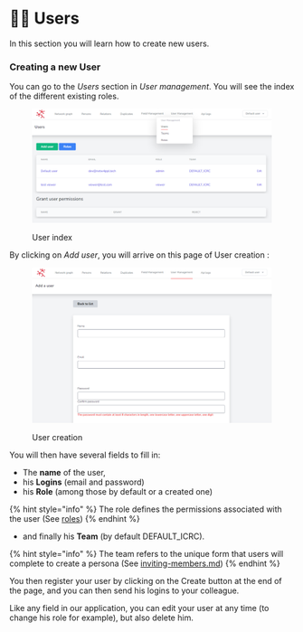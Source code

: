 # 👨🔧 Users

In this section you will learn how to create new users.&#x20;

### Creating a new User <a href="#creating-a-new-user" id="creating-a-new-user"></a>

You can go to the _Users_ section in _User management_. You will see the index of the different existing roles.

<figure><img src="../../.gitbook/assets/image.png" alt=""><figcaption><p>User index</p></figcaption></figure>

By clicking on _Add user_, you will arrive on this page of User creation :&#x20;

<figure><img src="../../.gitbook/assets/image (8).png" alt=""><figcaption><p>User creation</p></figcaption></figure>

You will then have several fields to fill in:&#x20;

* The **name** of the user,&#x20;
* his **Logins** (email and password)
* his **Role** (among those by default or a created one)&#x20;

{% hint style="info" %}
The role defines the permissions associated with the user (See [roles](roles/ "mention"))
{% endhint %}

* and finally his **Team** (by default DEFAULT\_ICRC).

{% hint style="info" %}
The team refers to the unique form that users will complete to create a persona (See [inviting-members.md](inviting-members.md "mention"))
{% endhint %}

You then register your user by clicking on the Create button at the end of the page, and you can then send his logins to your colleague.&#x20;

Like any field in our application, you can edit your user at any time (to change his role for example), but also delete him.
